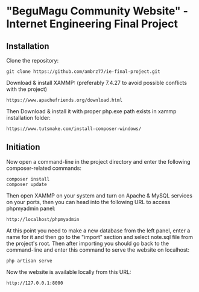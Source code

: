 # "BeguMagu Community Website" - Internet Engineering Final Project

## Installation

Clone the repository:

    git clone https://github.com/ambrz77/ie-final-project.git
  
Download & install XAMMP: (preferably 7.4.27 to avoid possible conflicts with the project)

    https://www.apachefriends.org/download.html
    
Then Download & install it with proper php.exe path exists in xammp installation folder:

    https://www.tutsmake.com/install-composer-windows/
    
## Initiation
    
Now open a command-line in the project directory and enter the following composer-related commands:

    composer install
    composer update
   
Then open XAMMP on your system and turn on Apache & MySQL services on your ports, then you can head into the following URL to access phpmyadmin panel:

    http://localhost/phpmyadmin
    
At this point you need to make a new database from the left panel, enter a name for it and then go to the "import" section and select note.sql file from the project's root. Then after importing you should go back to the command-line and enter this command to serve the website on localhost:

    php artisan serve
    
Now the website is available locally from this URL:

    http://127.0.0.1:8000
